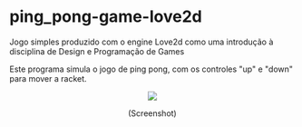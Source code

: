 # ping_pong-game-love2d
Jogo simples produzido com o engine Love2d como uma introdução à disciplina de Design e Programação de Games

Este programa simula o jogo de ping pong, com  os controles "up" e "down" para mover a racket.


 <p align="center"> 
 <img alingn="center" src="https://repository-images.githubusercontent.com/384635951/6bcc6785-456f-4400-8824-03a256027b9a" />
 </p>

 <p align="center"> 
 (Screenshot)
 </p>